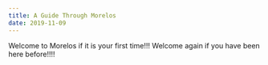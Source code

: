 ```yaml
---
title: A Guide Through Morelos
date: 2019-11-09
---
```


Welcome to Morelos if it is your first time!!! Welcome again if you have been here before!!!!
